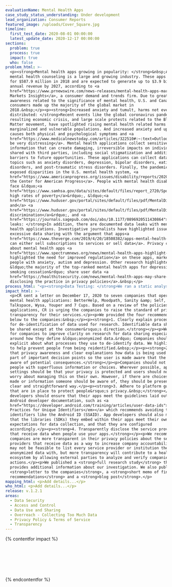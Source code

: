 ```yaml
---
evaluationName: Mental Health Apps
case_study_status_understanding: Under development
lead_organization: Consumer Reports
featured_image: /uploads/Cover_Square.jpg
timeline:
  first_test_date: 2020-08-01 00:00:00
  latest_update_date: 2020-12-17 00:00:00
sections:
  problem: true
  process: true
  impact: true
  who: false
problem_html: >-
  <p><strong>Mental health apps growing in popularity: </strong>&nbsp;App-based
  mental health counseling is a large and growing industry. These apps accounted
  for $587.9 million in 2018 and are expected to generate up to $3.9 billion in
  annual revenue by 2027, according to <a
  href="https://www.prnewswire.com/news-releases/mental-health-apps-market-accounted-for-us-587-9-mn-in-2018-and-is-expected-to-generate-a-revenue-of-us-3-918-40-mn-by-2027--at-a-growth-rate-of-23-7-from-2019--2027--300997559.html">Absolute
  Markets Insights</a>, a consumer demand and trends firm. Due to greater
  awareness related to the significance of mental health, U.S. and Canadian
  consumers made up the majority of the global market in
  2018.&nbsp;</p><p><strong>Increased anxiety and tumult, harms not evenly
  distributed: </strong>Recent events like the global coronavirus pandemic, the
  resulting economic crisis, and large scale protests related to the Black Lives
  Matter movement, have spotlighted rising mental health related harms with
  marginalized and vulnerable populations. And increased anxiety and upheaval
  causes both physical and psychological symptoms and <a
  href="https://www.medicalnewstoday.com/articles/322510#:~:text=Outlook,health%20conditions%2C%20such%20as%20depression">can
  be very distressing</a>. Mental health applications collect sensitive
  information that can create damaging, irreversible impacts on individuals if
  shared with third parties, including social stigmatization and additional
  barriers to future opportunities. These applications can collect data around
  topics such as anxiety disorders, depression, bipolar disorders, eating
  disorders, and post-traumatic stress disorders. Finally, the pandemic has
  exposed disparities in the U.S. mental health system, <a
  href="https://www.americanprogress.org/issues/disability/reports/2020/09/10/490221/mental-health-care-severely-inequitable-came-coronavirus-crisis/">reported&nbsp;
  the Center for American Progress</a>. People with mental health disabilities
  face &ldquo;<a
  href="https://www.samhsa.gov/data/sites/default/files/report_2720/Spotlight-2720.html">disproportionately
  high rates of poverty</a>&rdquo;, &ldquo;<a
  href="https://www.huduser.gov/portal/sites/default/files/pdf/MentalDisabilities-FinalPaper.pdf">housing
  and</a> <a
  href="https://www.huduser.gov/portal/sites/default/files/pdf/MentalDisabilities-FinalPaper.pdf">employment
  discrimination</a>&rdquo;, and <a
  href="https://journals.sagepub.com/doi/abs/10.1177/0896920511430864">criminalization</a>.&nbsp;&nbsp;</p><p><strong>Data
  leaks: </strong>In addition, there are documented data leaks with mental
  health applications. Investigative journalists have highlighted issues around
  excessive data sharing with the argument that apps<a
  href="https://www.theverge.com/2019/4/20/18508382/apps-mental-health-smoking-cessation-data-sharing-privacy-facebook-google-advertising">
  can either sell subscriptions to services or sell data</a>. Privacy concerns
  about mental health apps <a
  href="https://www.spectrumnews.org/news/mental-health-apps-highlight-need-for-regulation/">have
  highlighted the need for improved regulation</a> on these apps, marketed to
  people with anxiety, autism and depression. Other research highlighted how
  &ldquo;the majority of the top-ranked mental health apps for depression and
  smoking cessation&rdquo; share user data <a
  href="https://healthitsecurity.com/news/mental-health-apps-may-share-user-data-without-clear-privacy-policies">without
  disclosing the practice in privacy policies</a>.&nbsp;</p>
process_html: "<p><strong>Data Testing: </strong>We ran a static analysis of each Android application. We also worked with <a target=\"_blank\" rel=\"noopener\" href=\"https://www.appcensus.io/\">AppCensus</a>, a company that analyzes app behavior for privacy and security issues, to do an automated analysis of the apps. This research process involved an inspection of the following items:</p><ul><li>Permissions: What access to data and features was requested, and what was actually used?</li><li>Third Party SDKs: What third-party software is bundled with the app when a user installs it, and what role does it play in app behavior?&nbsp;</li><li>Data recipients: Which entities (companies, services, etc.) receive information from the app, and which security and privacy methods / policies do they observe or not</li><li>Personal information: What identifiers (Android ID, Advertising ID, etc.) from the phone are transmitted by the app, and where are these identifiers sent?</li><li>We used the following Android app binaries:&nbsp;<ul><li><a href=\"https://play.google.com/store/apps/details?id=com.betterhelp\">BetterHelp version 1.63</a></li><li><a href=\"https://play.google.com/store/apps/details?id=de.moodpath.android\">MindDoc version 4.2.0</a></li><li><a href=\"https://play.google.com/store/apps/details?id=cc.moov.five\">Sanity &amp; Self version 3.0.6396</a></li><li><a href=\"https://play.google.com/store/apps/details?id=com.talkspace.talkspaceapp\">Talkspace version 3.30.80</a></li><li><a href=\"https://play.google.com/store/apps/details?id=bot.touchkin\">Wysa version 2.4.1</a></li><li>Youper version 8.04.000</li><li><a href=\" https://play.google.com/store/apps/details?id=com.sevencupsoftea.app\">7 Cups version 4.6.9</a></li></ul></li></ul><p><strong>Design analysis (UX + UI):</strong> The user experience, user interface design analysis involved a manual, thorough review of all of the user-interfacing elements of the applications. More specifically, the purpose of this work is to:&nbsp;</p><ul><li>Show how the company empowers and informs users, in support of and/or beyond what they say in the documents (Terms of Service and Privacy Policy)</li><li>Understand how the app works, who this is positioned to.</li><li>Understand how privacy / security are integrated and positioned (including privacy policy and terms of service documentation), including app defaults and permissions</li><li>Identify what the core components of the application featured are in order to do more testing, where necessary.&nbsp;</li><li>Identify areas for sensitive data collection, and potentially cross reference that with app data collection and 3rd party sharing happening simultaneously.</li><li>Capture which app permissions are requested, and if/when these permissions are accessed while using the app.</li><li>We used the following iOS app versions:<ul><li>BetterHelp: iOS app version 9.7</li><li>MindDoc: iOS app version 4.2.1</li><li>Sanity &amp; Self: iOS app version 3.0.6502.180</li><li>Talkspace: iOS app version 8.86.00</li><li>Wysa: iOS app version 5.7.4</li><li>Youper: iOS app version 9.00.000</li><li>7 Cups: iOS app version 4.6.9</li></ul></li></ul><p><strong>Policy review: </strong>Third, the team reviewed the privacy policy and terms of service documents of the applications based on a framework we created specific to the nature of the mental health apps. The key questions are the following and resulted in a comparative table showing the differences across the apps.&nbsp;</p><ul><li>Does the app name any of the companies they share your data with? We found the answer to this through Privacy Policy and Terms of Service</li><li>Did we see the app share data ONLY with companies named in the privacy policy? We used the AppCensus service and performed static analysis with MobSF to collect this information.&nbsp;</li><li>Can you delete your data? We found the answer to this through the Privacy Policy and Terms of Service</li><li>Can you delete your data easily, right from the app? We found the answer to this through a manual, UX/UI design review</li><li>Does the app ask permission before using your data for research? We found the answer to this through a manual, UX/UI design review and through document review.</li><li>Can you opt-out of data research projects? We found the answer to this through Privacy Policy and Terms of Service and a manual, UX/UI design review.</li><li>We referred to the following privacy policies:&nbsp;<ul><li><a href=\"https://www.betterhelp.com/privacy\_\">BetterHelp, updated on September 11, 2020</a></li><li><a href=\"https://mymoodpath.com/en/privacy-policy/\">MindDoc, no update date, reviewed on November 23, 2020</a></li><li><a href=\"https://www.sanityandself.com/privacy/\">Sanity &amp; Self, updated on January 31, 2020</a></li><li><a href=\"https://www.talkspace.com/public/privacy-policy\">Talkspace, updated on January 1, 2020</a></li><li><a href=\"https://legal.wysa.io/privacy-policy\">Wysa, updated on November 19, 2020</a></li><li><a href=\"https://www.youper.ai/privacy-policy\">Youper, updated on February 20, 2020</a></li><li><a href=\"https://www.7cups.com/Documents/PrivacyPolicy\">7 Cups, updated on May 15, 2020</a></li></ul></li></ul>"
impact_html: >-
  <p>CR sent a letter on December 17, 2020 to seven companies that operate
  mental health applications: BetterHelp, Moodpath, Sanity &amp; Self,
  Talkspace, Wysa, Youper and 7 Cups. Based on a review of the policies of these
  applications, CR is urging the companies to raise the standard of privacy and
  transparency for their services.</p><p>We provided the four recommendations
  below to the companies:&nbsp;</p><p><strong>1. Clearly explain procedures used
  for de-identification of data used for research. Identifiable data should not
  be shared except at the consumer&rsquo;s direction.</strong></p><p>We advocate
  for companies to improve clarity on research for data sharing especially
  around how they define &ldquo;anonymized data.&rdquo; Companies should be
  explicit about what processes they use to de-identify data. We highlight this
  to help prevent people from being reidentified.&nbsp;</p><p><strong>2. Ensure
  that privacy awareness and clear explanations how data is being used should be
  part of important decision points so the user is made aware that the data is
  aware of potential consequences.</strong></p><p>Companies should not overwhelm
  people with superfluous information or choices. Wherever possible, app default
  settings should be that your privacy is protected and users should not have to
  worry about managing this on their own. However, if there are choices to be
  made or information someone should be aware of, they should be presented in a
  clear and straightforward way.</p><p><strong>3. Adhere to platform guidelines
  that are in place to protect people&rsquo;s privacy.&nbsp;</strong></p><p>App
  developers should ensure that their apps meet the guidelines laid out in
  Android developer documentation, such as <a
  href="https://developer.android.com/training/articles/user-data-ids"><em>Best
  Practices for Unique Identifiers</em></a> which recommends avoiding the use of
  identifiers like the Android ID (SSAID). App developers should also make sure
  that the libraries (SDKs) they embed within their apps meet their own
  expectations for data collection, and that they are configured
  accordingly.</p><p><strong>4. Transparently disclose the service providers
  that receive data when people use your apps.</strong></p><p>We recommend that
  companies are more transparent in their privacy policies about the service
  providers that receive data as a way to increase company accountability. It
  may not be feasible to list every service provider or institution they share
  anonymized data with, but more transparency will contribute to a healthier
  ecosystem by allowing external parties to analyze and verify companies&rsquo;
  actions.</p><p>We published a <strong>full research study</strong> that
  provides additional information about our investigation. We also published a
  <strong>letter to the companies</strong>, a <strong>short memo of findings and
  recommendations</strong> and a <strong>blog post</strong>.</p>
mapping_html: <p>Add details...</p>
who_html: <p>Add details...</p>
release: v.1.2.1
areas:
  - Data Security
  - Access and Control
  - Data Use and Sharing
  - Overreach - Collecting Too Much Data
  - Privacy Policy & Terms of Service
  - Transparency
---
```


{% contentfor impact %}

<br /><br /><br /><br />


<!-- =============================================================== -->
<!-- ========================== chart start ======================== -->
<!-- =============================================================== -->

<style>

/* -------------- full chart -------------- */

#fullChart {
  position: relative;
  display: inline-block;
  padding: 0px;
  margin: 0px;
  width: 100%;
  max-width: 900px;
  font-family: sofia-pro,-apple-system,BlinkMacSystemFont,"Segoe UI",Roboto,"Helvetica Neue",Arial,"Noto Sans",sans-serif,"Apple Color Emoji","Segoe UI Emoji","Segoe UI Symbol","Noto Color Emoji";
}

/* -------------- chart headline -------------- */

.chartHeadline {
  position: relative;
  display: inline-block;
  width: 100%;
  font-family: sofia-pro,-apple-system,BlinkMacSystemFont,"Segoe UI",Roboto,"Helvetica Neue",Arial,"Noto Sans",sans-serif,"Apple Color Emoji","Segoe UI Emoji","Segoe UI Symbol","Noto Color Emoji";
  text-align: left;
  font-size: 35px;
  line-height: 38px;
  padding-bottom: 30px;
}

/* -------------- chart cells -------------- */

.chartRow {
  position: relative;
  display: inline-block;
  vertical-align: middle;
  padding-top: 5px;
  padding-bottom: 5px;
  width: 100%;
  min-height: 79px;
  border-bottom: dashed 1px #ccc;
}

.chartQuestion {
  position: relative;
  display: inline-block;
  font-family: sofia-pro,-apple-system,BlinkMacSystemFont,"Segoe UI",Roboto,"Helvetica Neue",Arial,"Noto Sans",sans-serif,"Apple Color Emoji","Segoe UI Emoji","Segoe UI Symbol","Noto Color Emoji";
  font-size: 14px;
  line-height: 16px;
  width: 30%;
  text-align: left;
  vertical-align: middle;
}

.chartCell {
  position: relative;
  display: inline-block;
  width: 10%;
  height: 67px;
  font-family: sofia-pro,-apple-system,BlinkMacSystemFont,"Segoe UI",Roboto,"Helvetica Neue",Arial,"Noto Sans",sans-serif,"Apple Color Emoji","Segoe UI Emoji","Segoe UI Symbol","Noto Color Emoji";
  font-size: 30px;
  padding-top: 15px;
  text-align: center;
  vertical-align: middle;
  cursor: pointer;
}

.chartCell:hover {
  background-color: #ddd;
  border-radius: 10px;
}

/* -------------- chart header -------------- */

.chartHeaderCell {
  position: relative;
  display: inline-block;
  width: 10%;
  text-align: center;
  vertical-align: middle;
}

.chartHeaderIcon {
  position: relative;
  display: inline-block;
  width: 70%;
}

.chartHeaderText {
  position: relative;
  display: inline-block;
  width: 100%;
  height: 30px;
  font-family: sofia-pro,-apple-system,BlinkMacSystemFont,"Segoe UI",Roboto,"Helvetica Neue",Arial,"Noto Sans",sans-serif,"Apple Color Emoji","Segoe UI Emoji","Segoe UI Symbol","Noto Color Emoji";
  font-size: 14px;
  line-height: 30px;
  margin-bottom: 10px;
  text-align: center;
  white-space: nowrap;
  vertical-align: middle;
}

/* -------------- chart symbols -------------- */

.chartDot {
  position: relative;
  display: inline-block;
  margin-top: 3px;
  width: 32px;
  height: 32px;
  border-radius: 16px;
  background-color: #00ae4d;
}

.chartX {
  position: relative;
  display: inline-block;
  margin-top: 8px;
  width: 20px;
  height: 20px;
}

.chartX:before, .chartX:after {
  content:'';
  position: absolute;
  left: 0px;
  width: 20px;
  height: 2px;
  background-color: #555;
  top: 10px;
  transform:rotate(45deg);
}

.chartX:after {
    transform:rotate(-45deg);
}

.chartUnknown {
  font-family: sofia-pro,-apple-system,BlinkMacSystemFont,"Segoe UI",Roboto,"Helvetica Neue",Arial,"Noto Sans",sans-serif,"Apple Color Emoji","Segoe UI Emoji","Segoe UI Symbol","Noto Color Emoji";
  padding-top: 7px;
  font-size: 26px;
  line-height: 26px;
  color: #ccc;
}

/* -------------- chart key -------------- */

.chartKey {
  position: relative;
  display: inline-block;
  vertical-align: middle;
  padding-top: 30px;
  padding-bottom: 80px;
  width: 100%;
  height: 32px;
  text-align: right;
  font-family: sofia-pro,-apple-system,BlinkMacSystemFont,"Segoe UI",Roboto,"Helvetica Neue",Arial,"Noto Sans",sans-serif,"Apple Color Emoji","Segoe UI Emoji","Segoe UI Symbol","Noto Color Emoji";
  font-size: 16px;
  line-height: 16px;
  color: #777;
}

.chartKeyEntry {
  position: relative;
  display: inline-block;
  vertical-align: middle;
  text-align: center;
  height: 30px;
  margin-top: -8px;
  margin-left: 20px;
  margin-right: 7px;
}

/* -------------- chart modal -------------- */

#chartModal {
  position: absolute;
  display: none;
  top: 30%;
  left: 10%;
  width: 80%;
  text-align: center;
  background-color: #ddd;
  z-index: 20;
}

#chartModalClose {
  position: absolute;
  font-family: sofia-pro,-apple-system,BlinkMacSystemFont,"Segoe UI",Roboto,"Helvetica Neue",Arial,"Noto Sans",sans-serif,"Apple Color Emoji","Segoe UI Emoji","Segoe UI Symbol","Noto Color Emoji";
  font-size: 15px;
  right: 15px;
  top: 14px;
  height: 40px;
  text-align: right;
  cursor: pointer;
  color: #000;
}

#chartModalText {
  font-family: sofia-pro,-apple-system,BlinkMacSystemFont,"Segoe UI",Roboto,"Helvetica Neue",Arial,"Noto Sans",sans-serif,"Apple Color Emoji","Segoe UI Emoji","Segoe UI Symbol","Noto Color Emoji";
  padding: 60px 50px 50px 50px;
  font-size: 18px;
  line-height: 22px;
  text-align: left;
}

#chartModalText a {
  font-family: sofia-pro,-apple-system,BlinkMacSystemFont,"Segoe UI",Roboto,"Helvetica Neue",Arial,"Noto Sans",sans-serif,"Apple Color Emoji","Segoe UI Emoji","Segoe UI Symbol","Noto Color Emoji";
  padding: top;
  font-size: 18px;
  line-height: 40px;
  color: #00ae4d;
}

#chartModalClose:hover {
  opacity: 0.5;
}

#chartBlocker {
  position: absolute;
  display: none;
  width: 100%;
  height: 100%;
  background-color: #fff;
  z-index: 10;
  opacity: 0.6;
}


@media only screen and (max-width: 1440px) {
  .chartHeaderText { font-size: 13px; line-height: 28px; }
}

@media only screen and (max-width: 1200px) {
  .chartHeadline { text-align: center; }
  .chartHeaderCell { transform: rotate(-90deg); margin-bottom: 20px; margin-top: 10px; margin-left: 27px; margin-right: -27px; height: 75px; }
  .chartHeaderText { text-align: left; font-size: 15px; line-height: 18px; }
  .chartHeaderIcon { display: none; }
}

@media only screen and (max-width: 700px) {
  .chartHeaderCell { margin-bottom: 5px; }
}

</style>

<div id='fullChart'></div>

<script>

// ------------------- chart data -------------------

var chartQuestions = ["Is it clear who your data is shared with in the privacy policy?","Does the app share data ONLY with companies named in the privacy policy?","Does the policy define a right to delete your data?","Can you easily delete your data through the app?","Does the app ask permission before using your data for research?","Can you opt out of research?"];
var chartPlatforms = ["7 Cups","BetterHelp","MindDoc","Sanity & Self","Talkspace","Wysa","Youper"];
var chartIcons = ["7-cups","bettter-help","minddoc","sanity-self","talk-space","wysa","youper"];
var chartEntry = new Array();

chartEntry[0] = [0,0,'no','There were no third-party names related to data sharing present in the privacy policy. ','https://www.7cups.com/Documents/PrivacyPolicy'];
chartEntry[1] = [0,1,'no','The CCPA disclosures for California residents list the types of third parties, but no specific third-parties are listed.','https://www.betterhelp.com/privacy/'];
chartEntry[2] = [0,2,'yes','In the privacy policy, the third-party names shared are Firebase Crashlytics and Remote Config, Mailgun, OneSignal, and Branch Metrics.','https://mymoodpath.com/en/privacy-policy/'];
chartEntry[3] = [0,3,'yes','In the privacy policy, the third-party names shared are Google Analytics and Apple Healthkit.','https://www.sanityandself.com/privacy/'];
chartEntry[4] = [0,4,'no','There were no third-party names related to data sharing present in the privacy policy.','https://www.talkspace.com/public/privacy-policy'];
chartEntry[5] = [0,5,'yes','In the privacy policy, the third-party names shared are Google Analytics, Facebook Anayltics, Firebase, and Branch.io.','https://beta.touchkin.com/privatepolicy.html'];
chartEntry[6] = [0,6,'no','During our test window, the Android App was removed from the Play store. The results summarized here are from Version 8.04.000, updated July 28, 2020. This legacy app still functions for people who have a copy on their phone.','https://www.youper.ai/privacy-policy'];
chartEntry[7] = [1,0,'yes','The terms of service mention third-party cookies, but both static and dynamic analysis did not show any calls to third-parties. It is unclear if the company is reserving the right to use third-parties in the future or if its terms intentionally do not align with their service.','https://www.7cups.com/Documents/PrivacyPolicy'];
chartEntry[8] = [1,1,'no','Static analysis of BetterHelp&apos;s android app identified these third parties: AppsFlyer, Facebook Login, Facebook Places, Facebook Share, Google Analytics, Google Firebase Analytics, MixPanel.','https://www.betterhelp.com/privacy/'];
chartEntry[9] = [1,2,'yes','This service clearly defines the third-parties who get data','https://mymoodpath.com/en/privacy-policy/'];
chartEntry[10] = [1,3,'no','The privacy policy does not provide details on third-parties, but static analysis showed references to these third-party services: AppsFlyer, Facebook Analytics, Facebook Login, Facebook Places, Facebook Share, Google AdMob, Google CrashLytics, Google Firebase Analytics, Instabug, and MixPanel.','https://www.sanityandself.com/privacy/'];
chartEntry[11] = [1,4,'no','The privacy policy does not mention several third-parties we observed during dynamic analysis, including Firebase Remote Configuration, Mixpanel, AppsFlyer, and Braze.','https://www.talkspace.com/public/privacy-policy'];
chartEntry[12] = [1,5,'yes','This service clearly defines the third-parties who get data.','https://beta.touchkin.com/privatepolicy.html'];
chartEntry[13] = [1,6,'no','Static analysis identified these trackers; they were not explictly referenced in the privacy policy: Adjust, Google AdMob, Google Analytics, Google CrashLytics, Google Firebase Analytics, Google Tag Manager, and MixPanel.','https://www.youper.ai/privacy-policy'];
chartEntry[14] = [2,0,'no','The terms state that a user may have the right to delete personal information "in certain situations" but the terms do not guarantee that all users have that right. In addition, the terms state that data will be retained if retention is permitted by law.','https://www.7cups.com/Documents/PrivacyPolicy'];
chartEntry[15] = [2,1,'no','According to the terms, California residents can request deletion of data, but the terms do not guarantee that any requests will be respected.','https://www.betterhelp.com/privacy/'];
chartEntry[16] = [2,2,'yes','The policies define the right to delete your data.','https://mymoodpath.com/en/privacy-policy/'];
chartEntry[17] = [2,3,'no','Any rights to deletion appear to be tied to California residency, or for people under the age of 13.','https://www.sanityandself.com/privacy/'];
chartEntry[18] = [2,4,'no','The ability to cancel an account is implied, but not guaranteed, in the terms. The terms also define that people to whom GDPR applies might have the right to be forgotten, but that it might conflict with medical records retention requirements.','https://www.talkspace.com/public/privacy-policy'];
chartEntry[19] = [2,5,'yes','The terms contain language that describes a "Right to be forgotten" and implies that the ability to access that right is exposed in the app or service.','https://beta.touchkin.com/privatepolicy.html'];
chartEntry[20] = [2,6,'yes','The policies define a right to delete your data.','https://www.youper.ai/privacy-policy'];
chartEntry[21] = [3,0,'no','There is no option for deleting data, only "Start Self-Care Break" and "Deactivate Account" via desktop. We did not find an option to delete data via the mobile app. ','https://www.7cups.com/Documents/PrivacyPolicy'];
chartEntry[22] = [3,1,'yes','BetterHelp allows users to "request erasure of personal data." This action, which also deletes a user&apos;s account, is noted as permanent and cannot be reversed. The user will also receive a confirmation email that the request was processed.','https://www.betterhelp.com/privacy/'];
chartEntry[23] = [3,2,'yes','We found the option to delete on the mobile app but not via the desktop. The option allows you to "delete all stored data" which, means it will be "deleted irretrievably from your device and the server." The user can also send MindDoc an email to do this.','https://mymoodpath.com/en/privacy-policy/'];
chartEntry[24] = [3,3,'yes','While the privacy policy limits deletion to California residents under CCPA, the app appears to allow people outside the state to delete their account. Our testing indicates it will work.','https://www.sanityandself.com/privacy/'];
chartEntry[25] = [3,4,'no','We were unable to find any delete data options through the mobile or desktop user interface. ','https://www.talkspace.com/public/privacy-policy'];
chartEntry[26] = [3,5,'no','We were unable to find any delete data options through the mobile or desktop user interface. ','https://beta.touchkin.com/privatepolicy.html'];
chartEntry[27] = [3,6,'yes','Users can delete their data by opening the app, clicking on the “Me” bottom menu item, clicking on the gear icon (top right corner), then clicking “Delete my account.” To confirm their request, enter the account password. This will "irrevocably delete" their data. ','https://www.youper.ai/privacy-policy'];
chartEntry[28] = [4,0,'no','We did not find evidence of any permissions or notifications to inform users of research. ','https://www.7cups.com/Documents/PrivacyPolicy'];
chartEntry[29] = [4,1,'unclear','The terms do not guarantee the company will ask for consent before using data for research purposes. However, according to BetterHelp spokesperson Alon Matas, "Whenever a member&apos;s information would be used for research purposes this would be done with permission."','https://www.betterhelp.com/privacy/'];
chartEntry[30] = [4,2,'no','Through the AI chat, MindDoc asks the user to agree to "processing of [your] data." It is not clear for the average end user to understand that they are consenting to having their data used indefinitely for research purposes. ','https://mymoodpath.com/en/privacy-policy/'];
chartEntry[31] = [4,3,'no','We did not find evidence of any permissions or notifications to inform users of research. ','https://www.sanityandself.com/privacy/'];
chartEntry[32] = [4,4,'no','We did not find evidence of any permissions or notifications to inform users of research. ','https://www.talkspace.com/public/privacy-policy'];
chartEntry[33] = [4,5,'no','We did not find evidence of any permissions or notifications to inform users of research. ','https://beta.touchkin.com/privatepolicy.html'];
chartEntry[34] = [4,6,'yes','In the app settings, users can turn on the option to contribute to research through the "Human Mind Research" toggle. ','https://www.youper.ai/privacy-policy'];
chartEntry[35] = [5,0,'no','According to 7 Cups founder Glen Moriarty, "Since we do not use or share any information that could be used to identify a specific individual in relation to our research projects, a user’s privacy is not at issue and thus we do not process opt-out requests in relation to the use of anonymized, aggregated data."','https://www.7cups.com/Documents/PrivacyPolicy'];
chartEntry[36] = [5,1,'unclear','The terms do not describe a mechanism for users to opt-out, and the terms also state that the company may not be able to honor requests to delete user information if that data is being used for research projects. ','https://www.betterhelp.com/privacy/'];
chartEntry[37] = [5,2,'no','The terms do not describe an opt out mechanism aside from deleting all data from the service.','https://mymoodpath.com/en/privacy-policy/'];
chartEntry[38] = [5,3,'unclear','Sanity and Self&apos;s terms of service do not provide any details about opting out of its research projects. The company did not respond to Consumer Reports&apos; questions.','https://www.sanityandself.com/privacy/'];
chartEntry[39] = [5,4,'no','According to Talkspace spokesperson John Kim, users can not opt-out of research projects, but "All data used for research projects or to improve internal Talkspace therapist tools is de-identified data converted into "safe harbor" form  using our own software which removes all personal "identifiers" at a level even higher than required by HIPAA protocols."','https://www.talkspace.com/public/privacy-policy'];
chartEntry[40] = [5,5,'unclear','According to Wysa Co-Founder Ramakant Vempati, users can opt-out by contacting hello@wysa.ai or wysa@touchkin.com. However, the terms do not contain a clear description on opting out of research.','https://beta.touchkin.com/privatepolicy.html'];
chartEntry[41] = [5,6,'yes','Youper defines product improvement as research, and their terms state that users can opt out of research.','https://www.youper.ai/privacy-policy'];

// ------------------- draw chart -------------------

drawChart();

function drawChart() {

  // create html
  var chartHTML = "";

  // add modal
  chartHTML += "<div id='chartBlocker'></div><div id='chartModal'><div id='chartModalClose' onclick=\"hideModal()\">CLOSE</div><div id='chartModalText'></div></div>";

  /// headline
  chartHTML += "<div class='chartHeadline'>Mental Health Apps: Evaluation of Privacy Practices</div>";

  // header row
  chartHTML += "<div class='chartRow'>";
  chartHTML += "<div class='chartQuestion'></div>";
  for (platform = 0; platform < chartPlatforms.length; platform++) {
    chartHTML += "<div class='chartHeaderCell'>";
    chartHTML += "<div class='chartHeaderIcon'><img src='https://thedigitalstandard.org/uploads/"+chartIcons[platform]+".png' width='100%' /></div>"
    chartHTML += "<div class='chartHeaderText'>"+chartPlatforms[platform]+"</div>";
    chartHTML += "</div>";
  }
  chartHTML += "</div>"; // end row

  // loop through all entries
  var currentQuestion = -1;
  for (entry = 0; entry < chartEntry.length; entry++) {

    if (chartEntry[entry][0] != currentQuestion){
      if (chartEntry[entry][0] != 0){ chartHTML += "</div>"; } // not on first chart row
      chartHTML += "<div class='chartRow'>";
      currentQuestion = chartEntry[entry][0];
      chartHTML += "<div class='chartQuestion'>"+chartQuestions[chartEntry[entry][0]]+"</div>";
    }

    // chart symbol
    if (chartEntry[entry][2] == "yes"){ chartHTML += "<div class='chartCell' data='"+entry+"'><div class='chartDot'></div></div>"; }
    else if (chartEntry[entry][2] == "no"){ chartHTML += "<div class='chartCell' data='"+entry+"'><div class='chartX'></div></div>"; }
    else { chartHTML += "<div class='chartCell' data='"+entry+"'><div class='chartUnknown'>?</div></div>"; }

  }
  chartHTML += "</div>"; // end last chart row

  // draw key
  chartHTML += "<div class='chartKey'>";
  chartHTML += "<div class='chartKeyEntry'><div class='chartDot'></div></div>yes";
  chartHTML += "<div class='chartKeyEntry'><div class='chartX'></div></div>no";
  chartHTML += "<div class='chartKeyEntry'><div class='chartUnknown'>?</div></div>unclear";
  chartHTML += "</div>";

  // add html to dom
  document.getElementById("fullChart").innerHTML = chartHTML;

}

// -------------- chart listeners --------------

var chartCells = document.getElementsByClassName("chartCell");
for (var cellNum = 0; cellNum < chartCells.length; cellNum++) {
  chartCells[cellNum].addEventListener('click', showModal);
}

// -------------- show popup box --------------

function showModal() {

  var cellCode = this.getAttribute("data");
  var cellText = chartEntry[cellCode][3];
  var cellLink = "<a href='"+chartEntry[cellCode][4]+"' target='_blank'>See Full Policy</a>";

  if (cellText != ""){
    document.getElementById('chartModal').style.display = "block";
    document.getElementById('chartBlocker').style.display = "block";
    document.getElementById('chartModalText').innerHTML = cellText+"<br />"+cellLink;
  }

};

// -------------- chart modal --------------

function hideModal() {
  document.getElementById('chartModal').style.display = "none";
  document.getElementById('chartBlocker').style.display = "none";
};


</script>

<!-- =============================================================== -->
<!-- =========================== chart end ========================= -->
<!-- =============================================================== -->



{% endcontentfor %}
